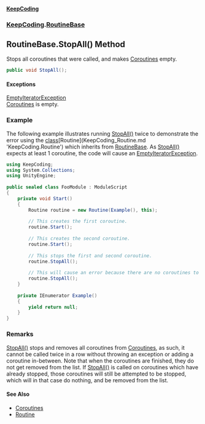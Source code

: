 #### [KeepCoding](index.md 'index')
### [KeepCoding](KeepCoding.md 'KeepCoding').[RoutineBase](KeepCoding_RoutineBase.md 'KeepCoding.RoutineBase')
## RoutineBase.StopAll() Method
Stops all coroutines that were called, and makes [Coroutines](KeepCoding_RoutineBase_Coroutines.md 'KeepCoding.RoutineBase.Coroutines') empty.  
```csharp
public void StopAll();
```
#### Exceptions
[EmptyIteratorException](KeepCoding_EmptyIteratorException.md 'KeepCoding.EmptyIteratorException')  
[Coroutines](KeepCoding_RoutineBase_Coroutines.md 'KeepCoding.RoutineBase.Coroutines') is empty.
### Example
The following example illustrates running [StopAll()](KeepCoding_RoutineBase_StopAll().md 'KeepCoding.RoutineBase.StopAll()') twice to demonstrate the error using the [class](https://docs.microsoft.com/en-us/dotnet/csharp/language-reference/keywords/class 'https://docs.microsoft.com/en-us/dotnet/csharp/language-reference/keywords/class')[Routine](KeepCoding_Routine.md 'KeepCoding.Routine') which inherits from [RoutineBase](KeepCoding_RoutineBase.md 'KeepCoding.RoutineBase'). As [StopAll()](KeepCoding_RoutineBase_StopAll().md 'KeepCoding.RoutineBase.StopAll()') expects at least 1 coroutine, the code will cause an [EmptyIteratorException](KeepCoding_EmptyIteratorException.md 'KeepCoding.EmptyIteratorException').  
```csharp
using KeepCoding;  
using System.Collections;  
using UnityEngine;  
  
public sealed class FooModule : ModuleScript  
{  
    private void Start()  
    {  
        Routine routine = new Routine(Example(), this);  
          
        // This creates the first coroutine.  
        routine.Start();  
          
        // This creates the second coroutine.  
        routine.Start();  
          
        // This stops the first and second coroutine.  
        routine.StopAll();  
          
        // This will cause an error because there are no coroutines to remove.  
        routine.StopAll();  
    }  
      
    private IEnumerator Example()  
    {  
        yield return null;  
    }  
}  
```
### Remarks
[StopAll()](KeepCoding_RoutineBase_StopAll().md 'KeepCoding.RoutineBase.StopAll()') stops and removes all coroutines from [Coroutines](KeepCoding_RoutineBase_Coroutines.md 'KeepCoding.RoutineBase.Coroutines'), as such, it cannot be called twice in a row without throwing an exception or adding a coroutine in-between. Note that when the coroutines are finished, they do not get removed from the list. If [StopAll()](KeepCoding_RoutineBase_StopAll().md 'KeepCoding.RoutineBase.StopAll()') is called on coroutines which have already stopped, those coroutines will still be attempted to be stopped, which will in that case do nothing, and be removed from the list.  
            
#### See Also
- [Coroutines](KeepCoding_RoutineBase_Coroutines.md 'KeepCoding.RoutineBase.Coroutines')
- [Routine](KeepCoding_Routine.md 'KeepCoding.Routine')
